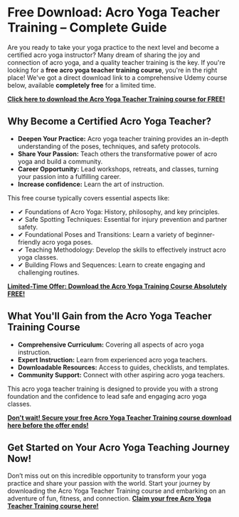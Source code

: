 # Free Download: Acro Yoga Teacher Training – Complete Guide

Are you ready to take your yoga practice to the next level and become a certified acro yoga instructor? Many dream of sharing the joy and connection of acro yoga, and a quality teacher training is the key. If you're looking for a **free acro yoga teacher training course**, you're in the right place! We've got a direct download link to a comprehensive Udemy course below, available **completely free** for a limited time.

[**Click here to download the Acro Yoga Teacher Training course for FREE!**](https://udemywork.com/acro-yoga-teacher-training)

## Why Become a Certified Acro Yoga Teacher?

*   **Deepen Your Practice:** Acro yoga teacher training provides an in-depth understanding of the poses, techniques, and safety protocols.
*   **Share Your Passion:** Teach others the transformative power of acro yoga and build a community.
*   **Career Opportunity:** Lead workshops, retreats, and classes, turning your passion into a fulfilling career.
*   **Increase confidence:** Learn the art of instruction.

This free course typically covers essential aspects like:

*   ✔ Foundations of Acro Yoga: History, philosophy, and key principles.
*   ✔ Safe Spotting Techniques: Essential for injury prevention and partner safety.
*   ✔ Foundational Poses and Transitions: Learn a variety of beginner-friendly acro yoga poses.
*   ✔ Teaching Methodology: Develop the skills to effectively instruct acro yoga classes.
*   ✔ Building Flows and Sequences: Learn to create engaging and challenging routines.

[**Limited-Time Offer: Download the Acro Yoga Training Course Absolutely FREE!**](https://udemywork.com/acro-yoga-teacher-training)

## What You'll Gain from the Acro Yoga Teacher Training Course

*   **Comprehensive Curriculum:** Covering all aspects of acro yoga instruction.
*   **Expert Instruction:** Learn from experienced acro yoga teachers.
*   **Downloadable Resources:** Access to guides, checklists, and templates.
*   **Community Support:** Connect with other aspiring acro yoga teachers.

This acro yoga teacher training is designed to provide you with a strong foundation and the confidence to lead safe and engaging acro yoga classes.

[**Don't wait! Secure your free Acro Yoga Teacher Training course download here before the offer ends!**](https://udemywork.com/acro-yoga-teacher-training)

## Get Started on Your Acro Yoga Teaching Journey Now!

Don’t miss out on this incredible opportunity to transform your yoga practice and share your passion with the world. Start your journey by downloading the Acro Yoga Teacher Training course and embarking on an adventure of fun, fitness, and connection.
[**Claim your free Acro Yoga Teacher Training course here!**](https://udemywork.com/acro-yoga-teacher-training)
